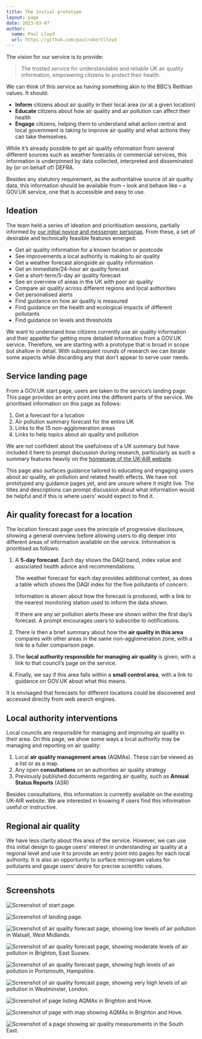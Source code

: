 ```yaml
---
title: The initial prototype
layout: page
date: 2023-03-07
author:
  name: Paul Lloyd
  url: https://github.com/paulrobertlloyd
---
```


The vision for our service is to provide:

> The trusted service for understandable and reliable UK air quality information, empowering citizens to protect their health.

We can think of this service as having something akin to the BBC’s Reithian values. It should:

* **Inform** citizens about air quality in their local area (or at a given location)
* **Educate** citizens about how air quality and air pollution can affect their health
* **Engage** citizens, helping them to understand what action central and local government is taking to improve air quality and what actions they can take themselves.

While it’s already possible to get air quality information from several different sources such as weather forecasts or commercial services, this information is underpinned by data collected, interpreted and disseminated by (or on behalf of) DEFRA.

Besides any statutory requirement, as the authoritative source of air quality data, this information should be available from – look and behave like – a GOV.UK service, one that is accessible and easy to use.

## Ideation

The team held a series of ideation and prioritisation sessions, partially informed by [our initial novice and messenger personas](/aqie-design-history/posts/citizen-alpha/personas/). From these, a set of desirable and technically feasible features emerged:

* Get air quality information for a known location or postcode
* See improvements a local authority is making to air quality
* Get a weather forecast alongside air quality information
* Get an immediate/24-hour air quality forecast
* Get a short-term/5-day air quality forecast
* See an overview of areas in the UK with poor air quality
* Compare air quality across different regions and local authorities
* Get personalised alerts
* Find guidance on how air quality is measured
* Find guidance on the health and ecological impacts of different pollutants
* Find guidance on levels and thresholds

We want to understand how citizens currently use air quality information and their appetite for getting more detailed information from a GOV.UK service. Therefore, we are starting with a prototype that is broad in scope but shallow in detail. With subsequent rounds of research we can iterate some aspects while discarding any that don’t appear to serve user needs.

## Service landing page

From a GOV.UK start page, users are taken to the service’s landing page. This page provides an entry point into the different parts of the service. We prioritised information on this page as follows:

1. Get a forecast for a location
2. Air pollution summary forecast for the entire UK
3. Links to the 15 non-agglomeration areas
4. Links to help topics about air quality and pollution

We are not confident about the usefulness of a UK summary but have included it here to prompt discussion during research, particularly as such a summary features heavily on the [homepage of the UK-AIR website](https://uk-air.defra.gov.uk).

This page also surfaces guidance tailored to educating and engaging users about air quality, air pollution and related health effects. We have not prototyped any guidance pages yet, and are unsure where it might live. The titles and descriptions can prompt discussion about what information would be helpful and if this is where users’ would expect to find it.

## Air quality forecast for a location

The location forecast page uses the principle of progressive disclosure, showing a general overview before allowing users to dig deeper into different areas of information available on the service. Information is prioritised as follows:

1. A **5-day forecast**. Each day shows the DAQI band, index value and associated health advice and recommendations.

    The weather forecast for each day provides additional context, as does a table which shows the DAQI index for the five pollutants of concern.

    Information is shown about how the forecast is produced, with a link to the nearest monitoring station used to inform the data shown.

    If there are any air pollution alerts these are shown within the first day’s forecast. A prompt encourages users to subscribe to notifications.
2. There is then a brief summary about how the **air quality in this area** compares with other areas in the same non-agglomeration zone, with a link to a fuller comparison page.
3. The **local authority responsible for managing air quality** is given, with a link to that council’s page on the service.
4. Finally, we say if this area falls within a **small control area**, with a link to guidance on GOV.UK about what this means.

It is envisaged that forecasts for different locations could be discovered and accessed directly from web search engines.

## Local authority interventions

Local councils are responsible for managing and improving air quality in their area. On this page, we show some ways a local authority may be managing and reporting on air quality:

1. Local **air quality management areas** (AQMAs). These can be viewed as a list or as a map.
2. Any open **consultations** on an authorities air quality strategy
3. Previously published documents regarding air quality, such as **Annual Status Reports** (ASR)

Besides consultations, this information is currently available on the existing UK-AIR website. We are interested in knowing if users find this information useful or instructive.

## Regional air quality

We have less clarity about this area of the service. However, we can use this initial design to gauge users’ interest in understanding air quality at a regional level and use it to provide an entry point into pages for each local authority. It is also an opportunity to surface microgram values for pollutants and gauge users’ desire for precise scientific values.

***

## Screenshots

![Screenshot of start page.](../../images/initial-prototype/1.png "GOV.UK start page")

![Screenshot of landing page.](../../images/initial-prototype/2.png "Landing page")

![Screenshot of air quality forecast page, showing low levels of air pollution in Walsall, West Midlands.](../../images/initial-prototype/3.png "Air quality forecast page (low pollution, DAQI explainer shown)")

![Screenshot of air quality forecast page, showing moderate levels of air pollution in Brighton, East Sussex.](../../images/initial-prototype/4.png "Air quality forecast page (high pollution)")

![Screenshot of air quality forecast page, showing high levels of air pollution in Portsmouth, Hampshire.](../../images/initial-prototype/5.png "Air quality forecast page (moderate pollution)")

![Screenshot of air quality forecast page, showing very high levels of air pollution in Westminster, London.](../../images/initial-prototype/6.png "Air quality forecast page (very high pollution)")

![Screenshot of page listing AQMAs in Brighton and Hove.](../../images/initial-prototype/7.png "Local authority page")

![Screenshot of page with map showing AQMAs in Brighton and Hove.](../../images/initial-prototype/8.png "Local authority page (with AQMAs shown on a map)")

![Screenshot of a page showing air quality measurements in the South East.](../../images/initial-prototype/9.png "Region page)")
